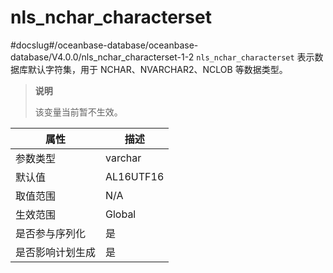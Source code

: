 nls_nchar_characterset 
===========================================
#docslug#/oceanbase-database/oceanbase-database/V4.0.0/nls_nchar_characterset-1-2
`nls_nchar_characterset` 表示数据库默认字符集，用于 NCHAR、NVARCHAR2、NCLOB 等数据类型。

> **说明**
> 
> 该变量当前暂不生效。

|  **属性**  |  **描述**   |
|----------|-----------|
| 参数类型     | varchar   |
| 默认值      | AL16UTF16 |
| 取值范围     | N/A       |
| 生效范围     | Global    |
| 是否参与序列化  | 是         |
| 是否影响计划生成 | 是         |
